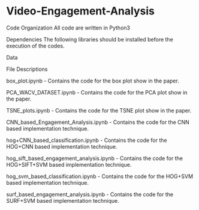 # Video-Engagement-Analysis
Code Organization
All code are written in Python3


Dependencies
The following libraries should be installed before the execution of the codes.


Data


File Descriptions

box_plot.ipynb - Contains the code for the box plot show in the paper.

PCA_WACV_DATASET.ipynb - Contains the code for the PCA plot show in the paper.

TSNE_plots.ipynb - Contains the code for the TSNE plot show in the paper.

CNN_based_Engagement_Analysis.ipynb - Contains the code for the CNN based implementation technique.

hog+CNN_based_classification.ipynb - Contains the code for the HOG+CNN based implementation technique.

hog_sift_based_engagement_analysis.ipynb - Contains the code for the HOG+SIFT+SVM based implementation technique.

hog_svm_based_classification.ipynb - Contains the code for the HOG+SVM based implementation technique.

surf_based_engagement_analysis.ipynb - Contains the code for the SURF+SVM based implementation technique.


